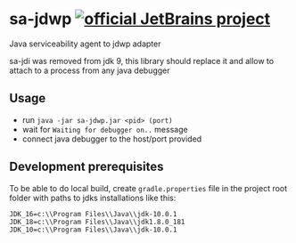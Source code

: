 # sa-jdwp [![official JetBrains project](http://jb.gg/badges/official.svg)](https://confluence.jetbrains.com/display/ALL/JetBrains+on+GitHub)
Java serviceability agent to jdwp adapter

sa-jdi was removed from jdk 9, this library should replace it and allow to attach to a process from any java debugger

## Usage
* run `java -jar sa-jdwp.jar <pid> (port)`
* wait for `Waiting for debugger on..` message
* connect java debugger to the host/port provided

## Development prerequisites
To be able to do local build, create `gradle.properties` file in the project root folder with paths to jdks installations like this:
```
JDK_16=c:\\Program Files\\Java\\jdk-10.0.1
JDK_18=c:\\Program Files\\Java\\jdk1.8.0_181
JDK_10=c:\\Program Files\\Java\\jdk-10.0.1
```
